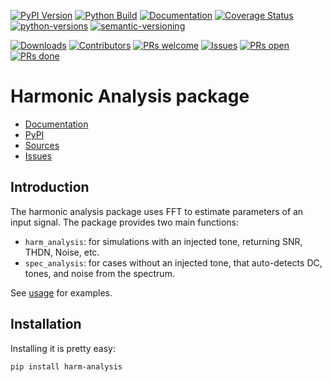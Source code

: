 
[![PyPI Version](https://badge.fury.io/py/harm-analysis.svg)](https://badge.fury.io/py/harm-analysis)
[![Python Build](https://github.com/ericsmacedo/harm-analysis/actions/workflows/main.yml/badge.svg)](https://github.com/ericsmacedo/harm-analysis/actions/workflows/main.yml)
[![Documentation](https://readthedocs.org/projects/harm-analysis/badge/?version=stable)](https://harm-analysis.readthedocs.io/en/stable/)
[![Coverage Status](https://coveralls.io/repos/github/ericsmacedo/harm-analysis/badge.svg?branch=main)](https://coveralls.io/github/ericsmacedo/harm-analysis?branch=main)
[![python-versions](https://img.shields.io/pypi/pyversions/harm-analysis.svg)](https://pypi.python.org/pypi/harm-analysis)
[![semantic-versioning](https://img.shields.io/badge/semver-2.0.0-green)](https://semver.org/)

[![Downloads](https://img.shields.io/pypi/dm/harm-analysis.svg?label=pypi%20downloads)](https://pypi.python.org/pypi/harm-analysis)
[![Contributors](https://img.shields.io/github/contributors/ericsmacedo/harm-analysis.svg)](https://github.com/ericsmacedo/harm-analysis/graphs/contributors/)
[![PRs welcome](https://img.shields.io/badge/PRs-welcome-brightgreen.svg?style=flat-square)](https://docs.github.com/en/pull-requests/collaborating-with-pull-requests/proposing-changes-to-your-work-with-pull-requests/creating-a-pull-request)
[![Issues](https://img.shields.io/github/issues/ericsmacedo/harm-analysis)](https://github.com/ericsmacedo/harm-analysis/issues)
[![PRs open](https://img.shields.io/github/issues-pr/ericsmacedo/harm-analysis.svg)](https://github.com/ericsmacedo/harm-analysis/pulls)
[![PRs done](https://img.shields.io/github/issues-pr-closed/ericsmacedo/harm-analysis.svg)](https://github.com/ericsmacedo/harm-analysis/pulls?q=is%3Apr+is%3Aclosed)

# Harmonic Analysis package

* [Documentation](https://harm-analysis.readthedocs.io/en/stable/)
* [PyPI](https://pypi.org/project/harm-analysis/)
* [Sources](https://github.com/ericsmacedo/harm-analysis)
* [Issues](https://github.com/ericsmacedo/harm-analysis/issues)

## Introduction

The harmonic analysis package uses FFT to estimate parameters of an input signal.
The package provides two main functions:

- `harm_analysis`: for simulations with an injected tone, returning SNR, THDN, Noise, etc.
- `spec_analysis`: for cases without an injected tone, that auto-detects DC, tones, and noise from the spectrum.

See [usage](./docs/usage.md) for examples.


## Installation

Installing it is pretty easy:

```bash
pip install harm-analysis
```

